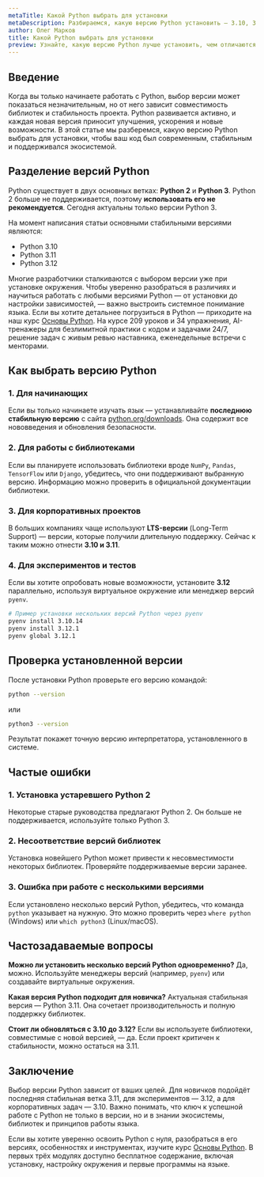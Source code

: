 ```yaml
---
metaTitle: Какой Python выбрать для установки
metaDescription: Разбираемся, какую версию Python установить — 3.10, 3.11 или 3.12. Рассматриваем отличия между версиями и критерии выбора для начинающих и опытных разработчиков.
author: Олег Марков
title: Какой Python выбрать для установки
preview: Узнайте, какую версию Python лучше установить, чем отличаются ветки 3.10, 3.11 и 3.12, и как выбрать оптимальный вариант для своего проекта.
---
```


## Введение

Когда вы только начинаете работать с Python, выбор версии может показаться незначительным, но от него зависит совместимость библиотек и стабильность проекта. Python развивается активно, и каждая новая версия приносит улучшения, ускорения и новые возможности. В этой статье мы разберемся, какую версию Python выбрать для установки, чтобы ваш код был современным, стабильным и поддерживался экосистемой.

## Разделение версий Python

Python существует в двух основных ветках: **Python 2** и **Python 3**.
Python 2 больше не поддерживается, поэтому **использовать его не рекомендуется**. Сегодня актуальны только версии Python 3.

На момент написания статьи основными стабильными версиями являются:

* Python 3.10
* Python 3.11
* Python 3.12

Многие разработчики сталкиваются с выбором версии уже при установке окружения. Чтобы уверенно разобраться в различиях и научиться работать с любыми версиями Python — от установки до настройки зависимостей, — важно выстроить системное понимание языка. Если вы хотите детальнее погрузиться в Python — приходите на наш курс [Основы Python](https://purpleschool.ru/course/python-basics?utm_source=knowledgebase&utm_medium=article&utm_campaign=Kakoy_Python_vybrat_dlya_ustanovki). На курсе 209 уроков и 34 упражнения, AI-тренажеры для безлимитной практики с кодом и задачами 24/7, решение задач с живым ревью наставника, еженедельные встречи с менторами.

## Как выбрать версию Python

### 1. Для начинающих

Если вы только начинаете изучать язык — устанавливайте **последнюю стабильную версию** с сайта [python.org/downloads](https://www.python.org/downloads/).
Она содержит все нововведения и обновления безопасности.

### 2. Для работы с библиотеками

Если вы планируете использовать библиотеки вроде `NumPy`, `Pandas`, `TensorFlow` или `Django`, убедитесь, что они поддерживают выбранную версию.
Информацию можно проверить в официальной документации библиотеки.

### 3. Для корпоративных проектов

В больших компаниях чаще используют **LTS-версии** (Long-Term Support) — версии, которые получили длительную поддержку. Сейчас к таким можно отнести **3.10 и 3.11**.

### 4. Для экспериментов и тестов

Если вы хотите опробовать новые возможности, установите **3.12** параллельно, используя виртуальное окружение или менеджер версий `pyenv`.

```bash
# Пример установки нескольких версий Python через pyenv
pyenv install 3.10.14
pyenv install 3.12.1
pyenv global 3.12.1
```

## Проверка установленной версии

После установки Python проверьте его версию командой:

```bash
python --version
```

или

```bash
python3 --version
```

Результат покажет точную версию интерпретатора, установленного в системе.

## Частые ошибки

### 1. Установка устаревшего Python 2

Некоторые старые руководства предлагают Python 2. Он больше не поддерживается, используйте только Python 3.

### 2. Несоответствие версий библиотек

Установка новейшего Python может привести к несовместимости некоторых библиотек. Проверяйте поддерживаемые версии заранее.

### 3. Ошибка при работе с несколькими версиями

Если установлено несколько версий Python, убедитесь, что команда `python` указывает на нужную. Это можно проверить через `where python` (Windows) или `which python3` (Linux/macOS).

## Частозадаваемые вопросы

**Можно ли установить несколько версий Python одновременно?**
Да, можно. Используйте менеджеры версий (например, `pyenv`) или создавайте виртуальные окружения.

**Какая версия Python подходит для новичка?**
Актуальная стабильная версия — Python 3.11. Она сочетает производительность и полную поддержку библиотек.

**Стоит ли обновляться с 3.10 до 3.12?**
Если вы используете библиотеки, совместимые с новой версией, — да. Если проект критичен к стабильности, можно остаться на 3.11.

## Заключение

Выбор версии Python зависит от ваших целей. Для новичков подойдёт последняя стабильная ветка 3.11, для экспериментов — 3.12, а для корпоративных задач — 3.10. Важно понимать, что ключ к успешной работе с Python не только в версии, но и в знании экосистемы, библиотек и принципов работы языка.

Если вы хотите уверенно освоить Python с нуля, разобраться в его версиях, особенностях и инструментах, изучите курс [Основы Python](https://purpleschool.ru/course/python-basics?utm_source=knowledgebase&utm_medium=article&utm_campaign=Kakoy_Python_vybrat_dlya_ustanovki). В первых трёх модулях доступно бесплатное содержание, включая установку, настройку окружения и первые программы на языке.
